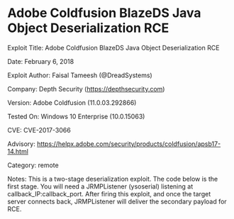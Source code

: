 # Adobe Coldfusion BlazeDS Java Object Deserialization RCE

Exploit Title: Adobe Coldfusion BlazeDS Java Object Deserialization RCE

Date: February 6, 2018

Exploit Author: Faisal Tameesh (@DreadSystems)

Company: Depth Security (https://depthsecurity.com)

Version: Adobe Coldfusion (11.0.03.292866)

Tested On: Windows 10 Enterprise (10.0.15063)

CVE: CVE-2017-3066

Advisory: https://helpx.adobe.com/security/products/coldfusion/apsb17-14.html

Category: remote

Notes:
This is a two-stage deserialization exploit. The code below is the first stage.
You will need a JRMPListener (ysoserial) listening at callback_IP:callback_port.
After firing this exploit, and once the target server connects back, 
JRMPListener will deliver the secondary payload for RCE.
